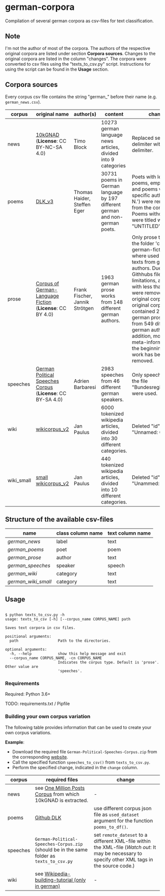 # german-corpora
Compilation of several german corpora as csv-files for text classification. 


## Note

I'm not the author of most of the corpora. The authors of the respective original corpora are listed under section **Corpora sources**. Changes to the original corpora are listed in the column "changes". The corpora were converted to csv files using the "texts_to_csv.py" script. Instructions for using the script can be found in the **Usage** section.

## Corpora sources

Every corpus csv file contains the string "german_" before their name (e.g. `german_news.csv`).

| corpus | original name  | author(s) | content | changes |
| --- | --- | --- | --- | --- |
| news |  [10kGNAD](https://tblock.github.io/10kGNAD/) (**License**: CC BY-NC-SA 4.0) | Timo Block | 10273 german language news articles, divided into 9 categories | Replaced semicolon delimiter with comma delimiter. |
| poems | [DLK_v3](https://github.com/tnhaider/DLK) | Thomas Haider, Steffen Eger | 30731 poems in German language by 197 different german and non-german poets. | Poets with less than 6 poems, empty poems and poems without a specific author (= 'N. N.') were removed from the corpus. Poems without titles were titled with "UNTITLED". |
| prose | [Corpus of German-Language Fiction](https://figshare.com/articles/Corpus_of_German-Language_Fiction_txt_/4524680/1) (**License**: CC BY 4.0)| Frank Fischer, Jannik Strötgen | 1963 german prose works from 148 different german authors. | Only prose texts from the folder 'corpus-of-german-fiction-txt' where used i.e. only texts from german authors. Due to Githhubs file size limitations, authors with less than 6 works were removed from the original corpus (the original corpus contained 2735 german prose works from 549 different german authors). In addition, most of the meta-information at the beginning of each work has been removed. |
| speeches | [German Political Speeches Corpus](https://adrien.barbaresi.eu/corpora/speeches/#data) (**License**: CC BY-SA 4.0) | Adrien Barbaresi | 2983 speeches from 46 different german speakers. | Only speeches from the file "Bundesregierung.xml" were used. |
| wiki | [wikicorpus_v2](https://github.com/realjanpaulus/german_text_classification_nlp) | Jan Paulus | 6000 tokenized wikipedia articles, divided into 30 different categories. | Deleted "id" and "Unnamed: 0" column. |
| wiki_small | [small wikicorpus_v2](https://github.com/realjanpaulus/german_text_classification_nlp) | Jan Paulus | 440 tokenized wikipedia articles, divided into 10 different categories. | Deleted "id" and "Unammed: 0" column. |

## Structure of the available csv-files

| name | class column name | text column name |
| --- | --- | --- |
| *german_news* | label | text |
| *german_poems* | poet | poem |
| *german_prose* | author | text |
| *german_speeches* | speaker| speech |
| *german_wiki* | category | text |
| *german_wiki_small* | category | text |

## Usage

```

$ python texts_to_csv.py -h
usage: texts_to_csv [-h] [--corpus_name CORPUS_NAME] path

Saves text corpora in csv files.

positional arguments:
  path                  Path to the directories.

optional arguments:
  -h, --help            show this help message and exit
  --corpus_name CORPUS_NAME, -cn CORPUS_NAME 
                        Indicates the corpus type. Default is 'prose'. Other value are
                        'speeches'.

```

### Requirements

Required: Python 3.6+

TODO: requirements.txt / Pipfile

### Building your own corpus variation

The following table provides information that can be used to create your own corpus variations.

**Example**: 
* Download the required file `German-Political-Speeches-Corpus.zip` from the corresponding [website](https://adrien.barbaresi.eu/corpora/speeches/#data). 
* Call the specified function `speeches_to_csv()` from `texts_to_csv.py`.
* Perform the specified change, indicated in the `change` column.

| corpus | required files | change |
| --- | --- | --- | 
| news | see [One Million Posts Corpus](https://ofai.github.io/million-post-corpus/) from which 10kGNAD is extracted. | - |
| poems | [Github DLK](https://github.com/tnhaider/DLK) | use different corpus json file as `used_dataset` argument for the function `poems_to_df()`. |
| speeches | `German-Political-Speeches-Corpus.zip` (should be in the same folder as `texts_to_csv.py` | set `remote_dateset` to a different XML-file within the XML-file (*Watch out*: It may be necessary to specify other XML tags in the source code.) |
| wiki | see [Wikipedia-building-tutorial (only in german)](https://github.com/realjanpaulus/german_text_classification_nlp/blob/master/tutorials/Zusatzkapitel%20-%20Wie%20baue%20ich%20mein%20eigenes%20Wikipediakorpus%3F.ipynb) | - |
